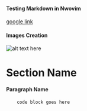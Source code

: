 #### Testing Markdown in Nwovim


[google link](https://www.google.com)


#### Images Creation
![alt text here](https://www.hafermanwater.com/wp-content/uploads/2021/07/google_logo_2015.png "opt title")



# Section Name #

#### Paragraph Name ####

```
	code block goes here

```

